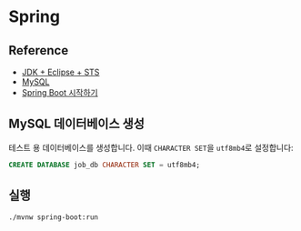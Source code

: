 # Spring

## Reference
 - [JDK + Eclipse + STS](https://vumy.tistory.com/98)
 - [MySQL](https://www.popit.kr/mysql-%EC%84%A4%EC%B9%98-%EC%9C%88%EB%8F%84%EC%9A%B0-%ED%99%98%EA%B2%BD/)
 - [Spring Boot 시작하기](https://eastglow.github.io/back-end/2019/05/08/Spring-Eclipse%EB%A1%9C-Spring-Boot-%EC%8B%9C%EC%9E%91%ED%95%98%EA%B8%B0.html)

## MySQL 데이터베이스 생성

테스트 용 데이터베이스를 생성합니다. 이때 `CHARACTER SET`을 `utf8mb4`로 설정합니다:

```sql
CREATE DATABASE job_db CHARACTER SET = utf8mb4;
```

## 실행
```sh
./mvnw spring-boot:run
```
